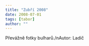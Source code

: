 ```yaml
---
title: "Zubří 2008"
date: 2008-07-01
tags: [tabor]
author: ""
---
```


Převážně fotky bulharů./nAutor: Ladič
